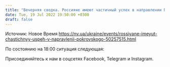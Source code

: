 ```yaml
---
title: "Вечерняя сводка. Россияне имеют частичный успех в направлении Покровского — Генштаб"
date: Tue, 19 Jul 2022 19:50:00 +0300
draft: false
---
```

Источник: Новое Время https://nv.ua/ukraine/events/rossiyane-imeyut-chastichnyy-uspeh-v-napravlenii-pokrovskogo-50257515.html


 По состоянию на 18:00 ситуация следующая:

Присоединяйтесь к нам в соцсетях Facebook, Telegram и Instagram.
